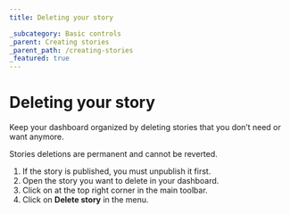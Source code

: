 ```yaml
---
title: Deleting your story

_subcategory: Basic controls
_parent: Creating stories
_parent_path: /creating-stories
_featured: true
---
```


# Deleting your story

Keep your dashboard organized by deleting stories that you don’t need or want anymore.

<v-alert dense type="warning" variant="outlined">
    Stories deletions are permanent and cannot be reverted.
</v-alert>

1. If the story is published, you must unpublish it first.
2. Open the story you want to delete in your dashboard.
3. Click on <v-icon icon="mdi-menu-down"></v-icon> at the top right corner in the main toolbar.
4. Click on **Delete story** in the menu.

